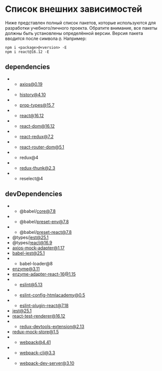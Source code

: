 # Список внешних зависимостей

Ниже представлен полный список пакетов, которые используются для разработки учебного/личного проекта. Обратите внимание, все пакеты должны быть установлены определённой версии. Версия пакета вводится после символа `@`. Например: 

```
npm i <package>@<version> -E
npm i react@16.12 -E
``` 

## dependencies

* + axios@0.19
* + history@4.10
* + prop-types@15.7
* + react@16.12
* + react-dom@16.12
* + react-redux@7.2
* + react-router-dom@5.1
* + redux@4
* + redux-thunk@2.3
* + reselect@4

## devDependencies

* + @babel/core@7.8
* + @babel/preset-env@7.8
* + @babel/preset-react@7.8
* @types/jest@25.1
* @types/react@16.9
* axios-mock-adapter@1.17
* babel-jest@25.1
* + babel-loader@8
* enzyme@3.11
* enzyme-adapter-react-16@1.15
* + eslint@5.13
* + eslint-config-htmlacademy@0.5
* + eslint-plugin-react@7.18
* jest@25.1
* react-test-renderer@16.12
* + redux-devtools-extension@2.13
* redux-mock-store@1.5
* + webpack@4.41
* + webpack-cli@3.3
* + webpack-dev-server@3.10
